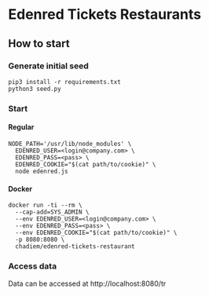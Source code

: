 # Edenred Tickets Restaurants

## How to start
### Generate initial seed
```
pip3 install -r requirements.txt
python3 seed.py
```

### Start

#### Regular
```shell
NODE_PATH='/usr/lib/node_modules' \
  EDENRED_USER=<login@company.com> \
  EDENRED_PASS=<pass> \
  EDENRED_COOKIE="$(cat path/to/cookie)" \
  node edenred.js
```
#### Docker
```shell
docker run -ti --rm \
  --cap-add=SYS_ADMIN \
  --env EDENRED_USER=<login@company.com> \
  --env EDENRED_PASS=<pass> \
  --env EDENRED_COOKIE="$(cat path/to/cookie)" \
  -p 8080:8080 \
  chadiem/edenred-tickets-restaurant
```

### Access data

Data can be accessed at http://localhost:8080/tr